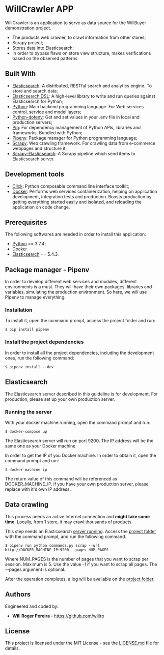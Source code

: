 # WillCrawler APP

WillCrawler is an application to serve as data source for the WillBuyer demonstration project.

* The products web crawler, to crawl information from other stores;
* Scrapy project;
* Stores data into Elasticsearch;
* In order to bypass flaws on store view structure, makes verifications based on the observed patterns.

## Built With

* [Elasticsearch](https://www.elastic.co): A distributed, RESTful search and analytics engine. To store and search data;
* [Elasticsearch DSL](https://github.com/elastic/elasticsearch-dsl-py): A high-level library to write and run queries against Elasticsearch for Python;
* [Python](https://www.python.org): Main backend programming language. For Web services control, service and model layers;
* [Python-dotenv](https://github.com/theskumar/python-dotenv): Get and set values in your .env file in local and production servers;
* [Pip](https://pypi.python.org/pypi/pip): For dependency management of Python APIs, libraries and frameworks. Bundled with Python;
* [Pipenv](https://github.com/pypa/pipenv): Package manager for Python programming language;
* [Scrapy](https://scrapy.org): Web crawling framework. For crawling data from e-commerce webpages and structure it;
* [Scrapy-Elasticsearch](https://github.com/knockrentals/scrapy-elasticsearch): A Scrapy pipeline which send items to Elasticsearch server.

## Development tools

* [Click](https://github.com/pallets/click): Python composable command line interface toolkit;
* [Docker](https://www.docker.com/): Performs web services containerization, helping on application development, integration tests and production. Boosts production by getting everything started easily and isolated, and reloading the application on code change.

## Prerequisites

The following softwares are needed in order to install this application:

* [Python](https://www.python.org) >= 3.7.4;
* [Docker](https://www.docker.com/)
* [Elasticsearch](https://www.elastic.co/) == 5.4.3.

## Package manager - Pipenv

In order to develop different web services and modules, different environments is a must. They will have their own packages, libraries and variables, simulating the production environment. So here, we will use Pipenv to manage everything.

### Installation

To install it, open the command prompt, access the project folder and run:

```
$ pip install pipenv
```

### Install the project dependencies

In order to install all the project dependencies, including the development ones, run the following command:

```
$ pipenv install --dev
```

## Elasticsearch

The Elasticsearch server described in this guideline is for development. For production, please set up your own production server.

### Running the server

With your docker machine running, open the command prompt and run:

```
$ docker-compose up
```

The Elasticsearch server will run on port 9200. The IP address will be the same one as your Docker machine.

In order to get the IP of you Docker machine. In order to obtain it, open the command prompt and run:

```
$ docker-machine ip
```

The return value of this command will be referenced as DOCKER_MACHINE_IP. If you have your own production server, please replace with it's own IP address.

## Data crawling

This process needs an active Internet connection and **might take some time**. Locally, from 1 store, it may crawl thousands of products.

This step needs an Elasticsearch [server running](running-the-server). Access the [project folder](/) with the command prompt, and run the following command.

```
$ pipenv run python commands.py scrap --url http://DOCKER_MACHINE_IP:9200 --pages NUM_PAGES
```

Where NUM_PAGES is the number of pages that you want to scrap per session. Maximum is 5. Use the value -1 if you want to scrap all pages. The --pages argument is optional.

After the operation completes, a log will be available on the [project folder](/).

## Authors

Engineered and coded by:
* **Will Roger Pereira** - https://github.com/willrp

## License

This project is licensed under the MIT License - see the [LICENSE.md](LICENSE.md) file for details.
